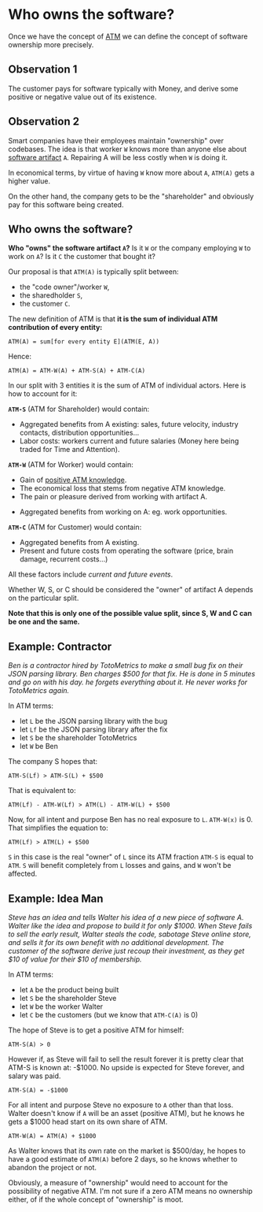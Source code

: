 # Who owns the software?

Once we have the concept of [ATM](#Attention-Time-Money-(ATM)) we can define the concept of software ownership more precisely.


## Observation 1

The customer pays for software typically with Money, and derive some positive or negative value out of its existence.


## Observation 2

Smart companies have their employees maintain "ownership" over codebases. The idea is that worker `W` knows more than anyone else about [software artifact](#Software-Artifacts-as-elementary-unit) `A`. Repairing A will be less costly when `W` is doing it.

In economical terms, by virtue of having `W` know more about `A`, `ATM(A)` gets a higher value. 

On the other hand, the company gets to be the "shareholder" and obviously pay for this software being created.


## Who owns the software?

**Who "owns" the software artifact `A`?** Is it `W` or the company employing `W` to work on `A`? Is it `C` the customer that bought it?

Our proposal is that `ATM(A)` is typically split between:
- the "code owner"/worker `W`,
- the sharedholder `S`,
- the customer `C`.

The new definition of ATM is that **it is the sum of individual ATM contribution of every entity:**
```
ATM(A) = sum[for every entity E](ATM(E, A))
```

Hence:
```
ATM(A) = ATM-W(A) + ATM-S(A) + ATM-C(A)
```

In our split with 3 entities it is the sum of ATM of individual actors. Here is how to account for it:

**`ATM-S`** (ATM for Shareholder) would contain:
- Aggregated benefits from A existing: sales, future velocity, industry contacts, distribution opportunities...
- Labor costs: workers current and future salaries (Money here being traded for Time and Attention).

**`ATM-W`** (ATM for Worker) would contain:  
  * Gain of [positive ATM knowledge](#Thoughts-should-pay-for-themselves).
  * The economical loss that stems from negative ATM knowledge.
  * The pain or pleasure derived from working with artifact A.
- Aggregated benefits from working on A: eg. work opportunities.

**`ATM-C`** (ATM for Customer) would contain:
- Aggregated benefits from A existing.
- Present and future costs from operating the software (price, brain damage, recurrent costs...)

All these factors include _current and future events_.

Whether W, S, or C should be considered the "owner" of artifact A depends on the particular split. 

**Note that this is only one of the possible value split, since S, W and C can be one and the same.**


## Example: Contractor

_Ben is a contractor hired by TotoMetrics to make a small bug fix on their JSON parsing library. Ben charges $500 for that fix. He is done in 5 minutes and go on with his day. he forgets everything about it. He never works for TotoMetrics again._

In ATM terms: 
- let `L` be the JSON parsing library with the bug
- let `Lf` be the JSON parsing library after the fix
- let `S` be the shareholder TotoMetrics 
- let `W` be Ben

The company S hopes that:

    ATM-S(Lf) > ATM-S(L) + $500

That is equivalent to:

    ATM(Lf) - ATM-W(Lf) > ATM(L) - ATM-W(L) + $500

Now, for all intent and purpose Ben has no real exposure to `L`. `ATM-W(x)` is 0. That simplifies the equation to:

    ATM(Lf) > ATM(L) + $500

`S` in this case is the real "owner" of `L` since its ATM fraction `ATM-S` is equal to `ATM`. `S` will benefit completely from `L` losses and gains, and `W` won't be affected.


## Example: Idea Man

_Steve has an idea and tells Walter his idea of a new piece of software A. Walter like the idea and propose to build it for only $1000. When Steve fails to sell the early result, Walter steals the code, sabotage Steve online store, and sells it for its own benefit with no additional development. The customer of the software derive just recoup their investment, as they get $10 of value for their $10 of membership._

In ATM terms: 
- let `A` be the product being built
- let `S` be the shareholder Steve 
- let `W` be the worker Walter
- let `C` be the customers (but we know that `ATM-C(A)` is 0)

The hope of Steve is to get a positive ATM for himself:

    ATM-S(A) > 0

However if, as Steve will fail to sell the result forever it is pretty clear that ATM-S is known at: -$1000. No upside is expected for Steve forever, and salary was paid.

    ATM-S(A) = -$1000

For all intent and purpose Steve no exposure to `A` other than that loss.
Walter doesn't know if `A` will be an asset (positive ATM), but he knows he gets a $1000 head start on its own share of ATM.

    ATM-W(A) = ATM(A) + $1000

As Walter knows that its own rate on the market is $500/day, he hopes to have a good estimate of `ATM(A)` before 2 days, so he knows whether to abandon the project or not.

Obviously, a measure of "ownership" would need to account for the possibility of negative ATM. I'm not sure if a zero ATM means no ownership either, of if the whole concept of "ownership" is moot.